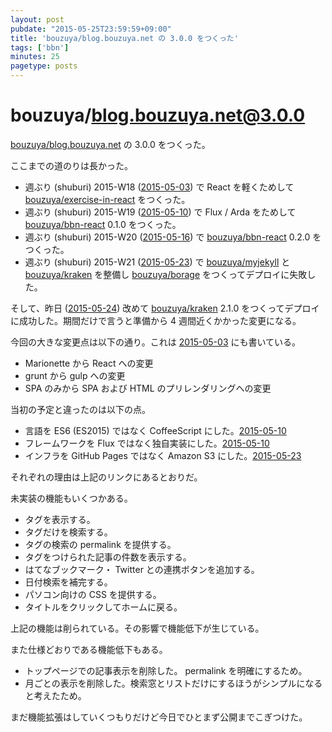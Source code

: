 ```yaml
---
layout: post
pubdate: "2015-05-25T23:59:59+09:00"
title: 'bouzuya/blog.bouzuya.net の 3.0.0 をつくった'
tags: ['bbn']
minutes: 25
pagetype: posts
---
```

# bouzuya/blog.bouzuya.net@3.0.0

[bouzuya/blog.bouzuya.net][] の 3.0.0 をつくった。

ここまでの道のりは長かった。

- 週ぶり (shuburi) 2015-W18 ([2015-05-03][]) で React を軽くためして [bouzuya/exercise-in-react][] をつくった。
- 週ぶり (shuburi) 2015-W19 ([2015-05-10][]) で Flux / Arda をためして [bouzuya/bbn-react][] 0.1.0 をつくった。
- 週ぶり (shuburi) 2015-W20 ([2015-05-16][]) で [bouzuya/bbn-react][] 0.2.0 をつくった。
- 週ぶり (shuburi) 2015-W21 ([2015-05-23][]) で [bouzuya/myjekyll][] と [bouzuya/kraken][] を整備し [bouzuya/borage][] をつくってデプロイに失敗した。

そして、昨日 ([2015-05-24][]) 改めて [bouzuya/kraken][] 2.1.0 をつくってデプロイに成功した。期間だけで言うと準備から 4 週間近くかかった変更になる。

今回の大きな変更点は以下の通り。これは [2015-05-03][] にも書いている。

- Marionette から React への変更
- grunt から gulp への変更
- SPA のみから SPA および HTML のプリレンダリングへの変更

当初の予定と違ったのは以下の点。

- 言語を ES6 (ES2015) ではなく CoffeeScript にした。[2015-05-10][]
- フレームワークを Flux ではなく独自実装にした。[2015-05-10][]
- インフラを GitHub Pages ではなく Amazon S3 にした。[2015-05-23][]

それぞれの理由は上記のリンクにあるとおりだ。

未実装の機能もいくつかある。

- タグを表示する。
- タグだけを検索する。
- タグの検索の permalink を提供する。
- タグをつけられた記事の件数を表示する。
- はてなブックマーク・ Twitter との連携ボタンを追加する。
- 日付検索を補完する。
- パソコン向けの CSS を提供する。
- タイトルをクリックしてホームに戻る。

上記の機能は削られている。その影響で機能低下が生じている。

また仕様どおりである機能低下もある。

- トップページでの記事表示を削除した。 permalink を明確にするため。
- 月ごとの表示を削除した。検索窓とリストだけにするほうがシンプルになると考えたため。

まだ機能拡張はしていくつもりだけど今日でひとまず公開までこぎつけた。

[bouzuya/bbn-react]: https://github.com/bouzuya/bbn-react
[bouzuya/blog.bouzuya.net]: https://github.com/bouzuya/blog.bouzuya.net
[bouzuya/borage]: https://github.com/bouzuya/borage
[bouzuya/exercise-in-react]: https://github.com/bouzuya/exercise-in-react
[bouzuya/kraken]: https://github.com/bouzuya/kraken
[bouzuya/myjekyll]: https://github.com/bouzuya/myjekyll
[2015-05-03]: http://blog.bouzuya.net/2015/05/03/
[2015-05-10]: http://blog.bouzuya.net/2015/05/10/
[2015-05-16]: http://blog.bouzuya.net/2015/05/16/
[2015-05-23]: http://blog.bouzuya.net/2015/05/23/
[2015-05-24]: http://blog.bouzuya.net/2015/05/24/
